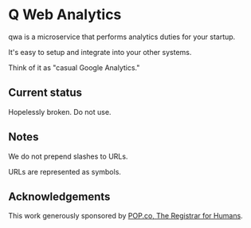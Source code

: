 Q Web Analytics
===============

qwa is a microservice that performs analytics duties for your startup.

It's easy to setup and integrate into your other systems.

Think of it as "casual Google Analytics."

Current status
--------------

Hopelessly broken. Do not use.

Notes
-----

We do not prepend slashes to URLs.

URLs are represented as symbols.

Acknowledgements
----------------

This work generously sponsored by 
[POP.co, The Registrar for Humans](https://pop.co/?tracking_code=qwa).

